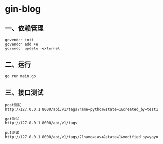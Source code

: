# gin-blog

## 一、依赖管理
```
govendor init
govendor add +e
govendor update +external
```

## 二、运行
```
go run main.go
```

## 三、接口测试
```
post测试
http://127.0.0.1:8000/api/v1/tags?name=python&state=1&created_by=test1

get测试
http://127.0.0.1:8000/api/v1/tags

put测试
http://127.0.0.1:8000/api/v1/tags/2?name=java&state=1&modified_by=yoyo
```

